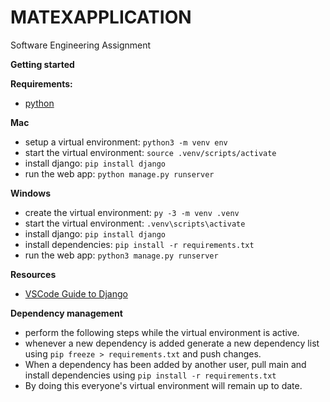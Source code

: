 # MATEXAPPLICATION
Software Engineering Assignment

**Getting started**

**Requirements:**
- [python](https://www.python.org)

**Mac**
- setup a virtual environment: `python3 -m venv env`
- start the virtual environment: `source .venv/scripts/activate`
- install django: `pip install django`
- run the web app: `python manage.py runserver`

**Windows**
- create the virtual environment: `py -3 -m venv .venv`
- start the virtual environment: `.venv\scripts\activate`
- install django: `pip install django`
- install dependencies: `pip install -r requirements.txt`
- run the web app: `python3 manage.py runserver`

**Resources**
- [VSCode Guide to Django](https://code.visualstudio.com/docs/python/tutorial-django)

**Dependency management**
- perform the following steps while the virtual environment is active.
- whenever a new dependency is added generate a new dependency list using
`pip freeze > requirements.txt` and push changes.
- When a dependency has been added by another user, pull main and install
dependencies using `pip install -r requirements.txt`
- By doing this everyone's virtual environment will remain up to date.
